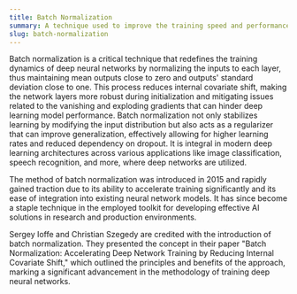 ```yaml
---
title: Batch Normalization
summary: A technique used to improve the training speed and performance of neural networks by normalizing layer inputs.
slug: batch-normalization
---
```


Batch normalization is a critical technique that redefines the training dynamics of deep neural networks by normalizing the inputs to each layer, thus maintaining mean outputs close to zero and outputs' standard deviation close to one. This process reduces internal covariate shift, making the network layers more robust during initialization and mitigating issues related to the vanishing and exploding gradients that can hinder deep learning model performance. Batch normalization not only stabilizes learning by modifying the input distribution but also acts as a regularizer that can improve generalization, effectively allowing for higher learning rates and reduced dependency on dropout. It is integral in modern deep learning architectures across various applications like image classification, speech recognition, and more, where deep networks are utilized.

The method of batch normalization was introduced in 2015 and rapidly gained traction due to its ability to accelerate training significantly and its ease of integration into existing neural network models. It has since become a staple technique in the employed toolkit for developing effective AI solutions in research and production environments.

Sergey Ioffe and Christian Szegedy are credited with the introduction of batch normalization. They presented the concept in their paper "Batch Normalization: Accelerating Deep Network Training by Reducing Internal Covariate Shift," which outlined the principles and benefits of the approach, marking a significant advancement in the methodology of training deep neural networks.